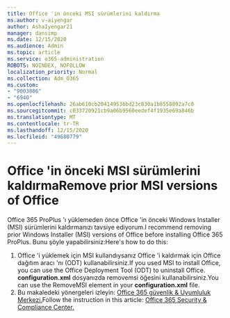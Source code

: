 ```yaml
---
title: Office 'in önceki MSI sürümlerini kaldırma
ms.author: v-aiyengar
author: AshaIyengar21
manager: dansimp
ms.date: 12/15/2020
ms.audience: Admin
ms.topic: article
ms.service: o365-administration
ROBOTS: NOINDEX, NOFOLLOW
localization_priority: Normal
ms.collection: Adm_O365
ms.custom:
- "9003886"
- "6940"
ms.openlocfilehash: 26ab610cb204149536bd23c830a1b8558892a7c0
ms.sourcegitcommit: c033720921cb9a06b9560eedef4f1935e69a846b
ms.translationtype: MT
ms.contentlocale: tr-TR
ms.lasthandoff: 12/15/2020
ms.locfileid: "49680779"
---
```

# <a name="remove-prior-msi-versions-of-office"></a><span data-ttu-id="72ea0-102">Office 'in önceki MSI sürümlerini kaldırma</span><span class="sxs-lookup"><span data-stu-id="72ea0-102">Remove prior MSI versions of Office</span></span>

<span data-ttu-id="72ea0-103">Office 365 ProPlus 'ı yüklemeden önce Office 'in önceki Windows Installer (MSI) sürümlerini kaldırmanızı tavsiye ediyorum.</span><span class="sxs-lookup"><span data-stu-id="72ea0-103">I recommend removing prior Windows Installer (MSI) versions of Office before installing Office 365 ProPlus.</span></span> <span data-ttu-id="72ea0-104">Bunu şöyle yapabilirsiniz:</span><span class="sxs-lookup"><span data-stu-id="72ea0-104">Here's how to do this:</span></span>

1. <span data-ttu-id="72ea0-105">Office 'i yüklemek için MSI kullandıysanız Office 'i kaldırmak için Office dağıtım aracı 'nı (ODT) kullanabilirsiniz.</span><span class="sxs-lookup"><span data-stu-id="72ea0-105">If you used MSI to install Office, you can use the Office Deployment Tool (ODT) to uninstall Office.</span></span> <span data-ttu-id="72ea0-106">**configuration.xml** dosyanızda removemsi öğesini kullanabilirsiniz.</span><span class="sxs-lookup"><span data-stu-id="72ea0-106">You can use the RemoveMSI element in your **configuration.xml** file.</span></span>
1. <span data-ttu-id="72ea0-107">Bu makaledeki yönergeleri izleyin: [Office 365 güvenlik & Uyumluluk Merkezi.](https://go.microsoft.com/fwlink/p/?linkid=2077143)</span><span class="sxs-lookup"><span data-stu-id="72ea0-107">Follow the instruction in this article: [Office 365 Security & Compliance Center.](https://go.microsoft.com/fwlink/p/?linkid=2077143)</span></span>